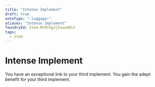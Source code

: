 ```yaml
---
title: "Intense Implement"
draft: true
noteType: ":luggage:"
aliases: "Intense Implement"
foundryId: Item.McRthgJjSvwum0iJ
tags:
  - Item
---
```


# Intense Implement

You have an exceptional link to your third implement. You gain the adept benefit for your third implement.
